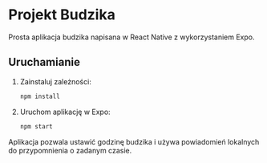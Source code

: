 # Projekt Budzika

Prosta aplikacja budzika napisana w React Native z wykorzystaniem Expo. 

## Uruchamianie
1. Zainstaluj zależności:
   ```bash
   npm install
   ```
2. Uruchom aplikację w Expo:
   ```bash
   npm start
   ```

Aplikacja pozwala ustawić godzinę budzika i używa powiadomień lokalnych do 
przypomnienia o zadanym czasie.
